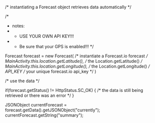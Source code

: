 /* instantiating a Forecast object retrieves data automatically */

/*
 * notes:
 * - USE YOUR OWN API KEY!!!
 * - Be sure that your GPS is enabled!!!
 */

Forecast forecast = new Forecast(             /* instantiate a Forecast.io forecast */
  MainActivity.this.location.getLatitude(),   /* the Location.getLatitude() */
  MainActivity.this.location.getLongitude(),  /* the Location.getLongitude() */
  API_KEY                                     /* your unique forecast.io api_key */
)

/* use the data */

if(forecast.getStatus() != HttpStatus.SC_OK) {
  /* the data is still being retrieved or there was an error */
}

JSONObject currentForecast = forecast.getData().getJSONObject("currently");
currentForecast.getString("summary");

